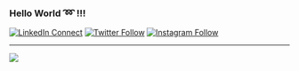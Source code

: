 <!--
### Hello World :loop: !!!

![Deep's github stats](https://github-readme-stats.vercel.app/api?username=imdeep2905&show_icons=true)
-->

### Hello World :loop: !!!
[![LinkedIn Connect](https://img.shields.io/badge/%20-Connect-black?color=14171A&labelColor=212121&logo=linkedin)](https://www.linkedin.com/in/deep-raval/)
[![Twitter Follow](https://img.shields.io/badge/%20-Connect-black?color=14171A&labelColor=212121&logo=twitter)](https://twitter.com/deep_raval_2905)
[![Instagram Follow](https://img.shields.io/badge/%20-Connect-black?color=14171A&labelColor=212121&logo=instagram)](https://www.instagram.com/deep_raval_2905/)

---
<a href="https://github.com/imdeep2905">
  <img align="center" src="https://github-readme-stats.anuraghazra1.vercel.app/api?username=imdeep2905&show_icons=true&theme=tokyonight&line_height=27&title_color=FFFFFF"
</a>
<!--
<a href="https://github.com/imdeep2905?tab=repositories">
  <img align="center" src="https://github-readme-stats.anuraghazra1.vercel.app/api/top-langs/?username=imdeep2905&theme=tokyonight&hide_langs_below=0&title_color=FFFFFF&line_height=25" />
</a>
-->
